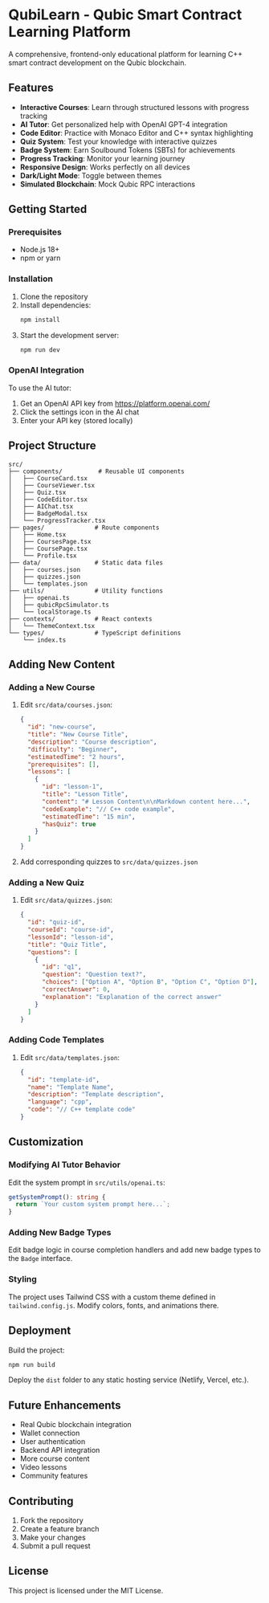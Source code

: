 # QubiLearn - Qubic Smart Contract Learning Platform

A comprehensive, frontend-only educational platform for learning C++ smart contract development on the Qubic blockchain.

## Features

- **Interactive Courses**: Learn through structured lessons with progress tracking
- **AI Tutor**: Get personalized help with OpenAI GPT-4 integration
- **Code Editor**: Practice with Monaco Editor and C++ syntax highlighting
- **Quiz System**: Test your knowledge with interactive quizzes
- **Badge System**: Earn Soulbound Tokens (SBTs) for achievements
- **Progress Tracking**: Monitor your learning journey
- **Responsive Design**: Works perfectly on all devices
- **Dark/Light Mode**: Toggle between themes
- **Simulated Blockchain**: Mock Qubic RPC interactions

## Getting Started

### Prerequisites

- Node.js 18+
- npm or yarn

### Installation

1. Clone the repository
2. Install dependencies:
   ```bash
   npm install
   ```
3. Start the development server:
   ```bash
   npm run dev
   ```

### OpenAI Integration

To use the AI tutor:

1. Get an OpenAI API key from https://platform.openai.com/
2. Click the settings icon in the AI chat
3. Enter your API key (stored locally)

## Project Structure

```
src/
├── components/          # Reusable UI components
│   ├── CourseCard.tsx
│   ├── CourseViewer.tsx
│   ├── Quiz.tsx
│   ├── CodeEditor.tsx
│   ├── AIChat.tsx
│   ├── BadgeModal.tsx
│   └── ProgressTracker.tsx
├── pages/              # Route components
│   ├── Home.tsx
│   ├── CoursesPage.tsx
│   ├── CoursePage.tsx
│   └── Profile.tsx
├── data/               # Static data files
│   ├── courses.json
│   ├── quizzes.json
│   └── templates.json
├── utils/              # Utility functions
│   ├── openai.ts
│   ├── qubicRpcSimulator.ts
│   └── localStorage.ts
├── contexts/           # React contexts
│   └── ThemeContext.tsx
└── types/              # TypeScript definitions
    └── index.ts
```

## Adding New Content

### Adding a New Course

1. Edit `src/data/courses.json`:
   ```json
   {
     "id": "new-course",
     "title": "New Course Title",
     "description": "Course description",
     "difficulty": "Beginner",
     "estimatedTime": "2 hours",
     "prerequisites": [],
     "lessons": [
       {
         "id": "lesson-1",
         "title": "Lesson Title",
         "content": "# Lesson Content\n\nMarkdown content here...",
         "codeExample": "// C++ code example",
         "estimatedTime": "15 min",
         "hasQuiz": true
       }
     ]
   }
   ```

2. Add corresponding quizzes to `src/data/quizzes.json`

### Adding a New Quiz

1. Edit `src/data/quizzes.json`:
   ```json
   {
     "id": "quiz-id",
     "courseId": "course-id",
     "lessonId": "lesson-id",
     "title": "Quiz Title",
     "questions": [
       {
         "id": "q1",
         "question": "Question text?",
         "choices": ["Option A", "Option B", "Option C", "Option D"],
         "correctAnswer": 0,
         "explanation": "Explanation of the correct answer"
       }
     ]
   }
   ```

### Adding Code Templates

1. Edit `src/data/templates.json`:
   ```json
   {
     "id": "template-id",
     "name": "Template Name",
     "description": "Template description",
     "language": "cpp",
     "code": "// C++ template code"
   }
   ```

## Customization

### Modifying AI Tutor Behavior

Edit the system prompt in `src/utils/openai.ts`:

```typescript
getSystemPrompt(): string {
  return `Your custom system prompt here...`;
}
```

### Adding New Badge Types

Edit badge logic in course completion handlers and add new badge types to the `Badge` interface.

### Styling

The project uses Tailwind CSS with a custom theme defined in `tailwind.config.js`. Modify colors, fonts, and animations there.

## Deployment

Build the project:
```bash
npm run build
```

Deploy the `dist` folder to any static hosting service (Netlify, Vercel, etc.).

## Future Enhancements

- Real Qubic blockchain integration
- Wallet connection
- User authentication
- Backend API integration
- More course content
- Video lessons
- Community features

## Contributing

1. Fork the repository
2. Create a feature branch
3. Make your changes
4. Submit a pull request

## License

This project is licensed under the MIT License.